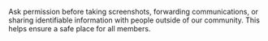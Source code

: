 Ask permission before taking screenshots, forwarding communications, or sharing
identifiable information with people outside of our community. This helps ensure
a safe place for all members.
